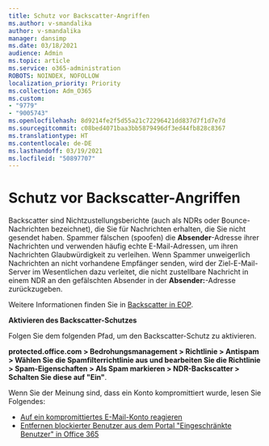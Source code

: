 ```yaml
---
title: Schutz vor Backscatter-Angriffen
ms.author: v-smandalika
author: v-smandalika
manager: dansimp
ms.date: 03/18/2021
audience: Admin
ms.topic: article
ms.service: o365-administration
ROBOTS: NOINDEX, NOFOLLOW
localization_priority: Priority
ms.collection: Adm_O365
ms.custom:
- "9779"
- "9005743"
ms.openlocfilehash: 8d9214fe2f5d55a21c72296421dd837d7f1d7e7d
ms.sourcegitcommit: c08bed4071baa3bb5879496df3ed44fb828c8367
ms.translationtype: HT
ms.contentlocale: de-DE
ms.lasthandoff: 03/19/2021
ms.locfileid: "50897707"
---
```

# <a name="protection-from-backscatter-attack"></a>Schutz vor Backscatter-Angriffen

Backscatter sind Nichtzustellungsberichte (auch als NDRs oder Bounce-Nachrichten bezeichnet), die Sie für Nachrichten erhalten, die Sie nicht gesendet haben. Spammer fälschen (spoofen) die **Absender**-Adresse ihrer Nachrichten und verwenden häufig echte E-Mail-Adressen, um ihren Nachrichten Glaubwürdigkeit zu verleihen. Wenn Spammer unweigerlich Nachrichten an nicht vorhandene Empfänger senden, wird der Ziel-E-Mail-Server im Wesentlichen dazu verleitet, die nicht zustellbare Nachricht in einem NDR an den gefälschten Absender in der **Absender:**-Adresse zurückzugeben.

Weitere Informationen finden Sie in [Backscatter in EOP](https://docs.microsoft.com/microsoft-365/security/office-365-security/backscatter-messages-and-eop).

**Aktivieren des Backscatter-Schutzes**

Folgen Sie dem folgenden Pfad, um den Backscatter-Schutz zu aktivieren.

**protected.office.com > Bedrohungsmanagement > Richtlinie > Antispam > Wählen Sie die Spamfilterrichtlinie aus und bearbeiten Sie die Richtlinie > Spam-Eigenschaften > Als Spam markieren > NDR-Backscatter > Schalten Sie diese auf "Ein"**.

Wenn Sie der Meinung sind, dass ein Konto kompromittiert wurde, lesen Sie Folgendes:

- [Auf ein kompromittiertes E-Mail-Konto reagieren](https://docs.microsoft.com/microsoft-365/security/office-365-security/responding-to-a-compromised-email-account)
- [Entfernen blockierter Benutzer aus dem Portal "Eingeschränkte Benutzer" in Office 365](https://docs.microsoft.com/microsoft-365/security/office-365-security/removing-user-from-restricted-users-portal-after-spam)



